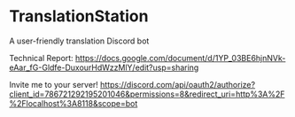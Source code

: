 # TranslationStation
A user-friendly translation Discord bot

Technical Report:
https://docs.google.com/document/d/1YP_03BE6hjnNVk-eAar_fG-Gldfe-DuxourHdWzzMlY/edit?usp=sharing

Invite me to your server!
https://discord.com/api/oauth2/authorize?client_id=786721292195201046&permissions=8&redirect_uri=http%3A%2F%2Flocalhost%3A8118&scope=bot
